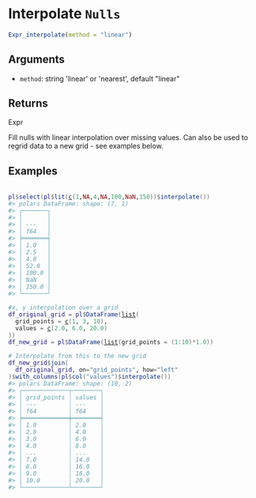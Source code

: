 # Interpolate `Nulls`

```r
Expr_interpolate(method = "linear")
```

## Arguments

- `method`: string 'linear' or 'nearest', default "linear"

## Returns

Expr

Fill nulls with linear interpolation over missing values. Can also be used to regrid data to a new grid - see examples below.

## Examples

<pre class='r-example'> <code> <span class='r-in'><span></span></span>
<span class='r-in'><span><span class='va'>pl</span><span class='op'>$</span><span class='fu'>select</span><span class='op'>(</span><span class='va'>pl</span><span class='op'>$</span><span class='fu'>lit</span><span class='op'>(</span><span class='fu'><a href='https://rdrr.io/r/base/c.html'>c</a></span><span class='op'>(</span><span class='fl'>1</span>,<span class='cn'>NA</span>,<span class='fl'>4</span>,<span class='cn'>NA</span>,<span class='fl'>100</span>,<span class='cn'>NaN</span>,<span class='fl'>150</span><span class='op'>)</span><span class='op'>)</span><span class='op'>$</span><span class='fu'>interpolate</span><span class='op'>(</span><span class='op'>)</span><span class='op'>)</span></span></span>
<span class='r-out co'><span class='r-pr'>#&gt;</span> polars DataFrame: shape: (7, 1)</span>
<span class='r-out co'><span class='r-pr'>#&gt;</span> ┌───────┐</span>
<span class='r-out co'><span class='r-pr'>#&gt;</span> │       │</span>
<span class='r-out co'><span class='r-pr'>#&gt;</span> │ ---   │</span>
<span class='r-out co'><span class='r-pr'>#&gt;</span> │ f64   │</span>
<span class='r-out co'><span class='r-pr'>#&gt;</span> ╞═══════╡</span>
<span class='r-out co'><span class='r-pr'>#&gt;</span> │ 1.0   │</span>
<span class='r-out co'><span class='r-pr'>#&gt;</span> │ 2.5   │</span>
<span class='r-out co'><span class='r-pr'>#&gt;</span> │ 4.0   │</span>
<span class='r-out co'><span class='r-pr'>#&gt;</span> │ 52.0  │</span>
<span class='r-out co'><span class='r-pr'>#&gt;</span> │ 100.0 │</span>
<span class='r-out co'><span class='r-pr'>#&gt;</span> │ NaN   │</span>
<span class='r-out co'><span class='r-pr'>#&gt;</span> │ 150.0 │</span>
<span class='r-out co'><span class='r-pr'>#&gt;</span> └───────┘</span>
<span class='r-in'><span></span></span>
<span class='r-in'><span><span class='co'>#x, y interpolation over a grid</span></span></span>
<span class='r-in'><span><span class='va'>df_original_grid</span> <span class='op'>=</span> <span class='va'>pl</span><span class='op'>$</span><span class='fu'>DataFrame</span><span class='op'>(</span><span class='fu'><a href='https://rdrr.io/r/base/list.html'>list</a></span><span class='op'>(</span></span></span>
<span class='r-in'><span>  grid_points <span class='op'>=</span> <span class='fu'><a href='https://rdrr.io/r/base/c.html'>c</a></span><span class='op'>(</span><span class='fl'>1</span>, <span class='fl'>3</span>, <span class='fl'>10</span><span class='op'>)</span>,</span></span>
<span class='r-in'><span>  values <span class='op'>=</span> <span class='fu'><a href='https://rdrr.io/r/base/c.html'>c</a></span><span class='op'>(</span><span class='fl'>2.0</span>, <span class='fl'>6.0</span>, <span class='fl'>20.0</span><span class='op'>)</span></span></span>
<span class='r-in'><span><span class='op'>)</span><span class='op'>)</span></span></span>
<span class='r-in'><span><span class='va'>df_new_grid</span> <span class='op'>=</span> <span class='va'>pl</span><span class='op'>$</span><span class='fu'>DataFrame</span><span class='op'>(</span><span class='fu'><a href='https://rdrr.io/r/base/list.html'>list</a></span><span class='op'>(</span>grid_points <span class='op'>=</span> <span class='op'>(</span><span class='fl'>1</span><span class='op'>:</span><span class='fl'>10</span><span class='op'>)</span><span class='op'>*</span><span class='fl'>1.0</span><span class='op'>)</span><span class='op'>)</span></span></span>
<span class='r-in'><span></span></span>
<span class='r-in'><span><span class='co'># Interpolate from this to the new grid</span></span></span>
<span class='r-in'><span><span class='va'>df_new_grid</span><span class='op'>$</span><span class='fu'>join</span><span class='op'>(</span></span></span>
<span class='r-in'><span>  <span class='va'>df_original_grid</span>, on<span class='op'>=</span><span class='st'>"grid_points"</span>, how<span class='op'>=</span><span class='st'>"left"</span></span></span>
<span class='r-in'><span><span class='op'>)</span><span class='op'>$</span><span class='fu'>with_columns</span><span class='op'>(</span><span class='va'>pl</span><span class='op'>$</span><span class='fu'>col</span><span class='op'>(</span><span class='st'>"values"</span><span class='op'>)</span><span class='op'>$</span><span class='fu'>interpolate</span><span class='op'>(</span><span class='op'>)</span><span class='op'>)</span></span></span>
<span class='r-out co'><span class='r-pr'>#&gt;</span> polars DataFrame: shape: (10, 2)</span>
<span class='r-out co'><span class='r-pr'>#&gt;</span> ┌─────────────┬────────┐</span>
<span class='r-out co'><span class='r-pr'>#&gt;</span> │ grid_points ┆ values │</span>
<span class='r-out co'><span class='r-pr'>#&gt;</span> │ ---         ┆ ---    │</span>
<span class='r-out co'><span class='r-pr'>#&gt;</span> │ f64         ┆ f64    │</span>
<span class='r-out co'><span class='r-pr'>#&gt;</span> ╞═════════════╪════════╡</span>
<span class='r-out co'><span class='r-pr'>#&gt;</span> │ 1.0         ┆ 2.0    │</span>
<span class='r-out co'><span class='r-pr'>#&gt;</span> │ 2.0         ┆ 4.0    │</span>
<span class='r-out co'><span class='r-pr'>#&gt;</span> │ 3.0         ┆ 6.0    │</span>
<span class='r-out co'><span class='r-pr'>#&gt;</span> │ 4.0         ┆ 8.0    │</span>
<span class='r-out co'><span class='r-pr'>#&gt;</span> │ ...         ┆ ...    │</span>
<span class='r-out co'><span class='r-pr'>#&gt;</span> │ 7.0         ┆ 14.0   │</span>
<span class='r-out co'><span class='r-pr'>#&gt;</span> │ 8.0         ┆ 16.0   │</span>
<span class='r-out co'><span class='r-pr'>#&gt;</span> │ 9.0         ┆ 18.0   │</span>
<span class='r-out co'><span class='r-pr'>#&gt;</span> │ 10.0        ┆ 20.0   │</span>
<span class='r-out co'><span class='r-pr'>#&gt;</span> └─────────────┴────────┘</span>
 </code></pre>